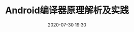 ---
layout: post
title: "Android编译器原理解析及实践"
date: 2020-07-30 19:30
header-img: "image/web/post-bg-2018-08-24.jpg"
catalog: true
tags:
- ART
---